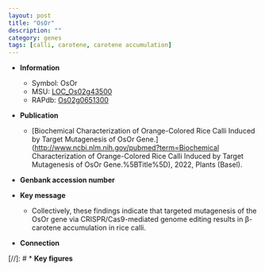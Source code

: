 ```yaml
---
layout: post
title: "OsOr"
description: ""
category: genes
tags: [calli, carotene, carotene accumulation]
---
```


* **Information**  
    + Symbol: OsOr  
    + MSU: [LOC_Os02g43500](http://rice.uga.edu/cgi-bin/ORF_infopage.cgi?orf=LOC_Os02g43500)  
    + RAPdb: [Os02g0651300](https://rapdb.dna.affrc.go.jp/locus/?name=Os02g0651300)  

* **Publication**  
    + [Biochemical Characterization of Orange-Colored Rice Calli Induced by Target Mutagenesis of OsOr Gene.](http://www.ncbi.nlm.nih.gov/pubmed?term=Biochemical Characterization of Orange-Colored Rice Calli Induced by Target Mutagenesis of OsOr Gene.%5BTitle%5D), 2022, Plants (Basel).

* **Genbank accession number**  

* **Key message**  
    + Collectively, these findings indicate that targeted mutagenesis of the OsOr gene via CRISPR/Cas9-mediated genome editing results in β-carotene accumulation in rice calli.

* **Connection**  

[//]: # * **Key figures**  


